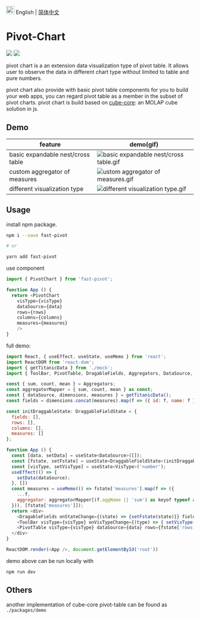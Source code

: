 <img src="https://ch-resources.oss-cn-shanghai.aliyuncs.com/images/lang-icons/icon128px.png" width="22px" /> English | [简体中文](./README.zh-CN.md)

# Pivot-Chart
![](https://img.shields.io/npm/v/pivot-chart)
![](https://img.shields.io/github/license/ObservedObserver/pivot-chart)

pivot chart is a an extension data visualization type of pivot table. It allows user to observe the data in different chart type without limited to table and pure numbers.

pivot chart also provide with basic pivot table components for you to build your web apps, you can regard pivot table as a member in the subset of pivot charts. pivot chart is build based on [cube-core](https://github.com/ObservedObserver/cube-core): an MOLAP cube solution in js.

## Demo

| feature | demo(gif) |
| - | - |
| basic expandable nest/cross table | ![basic expandable nest/cross table.gif](https://ch-resources.oss-cn-shanghai.aliyuncs.com/images/pivot-chart/pivot-table-basic.gif) |
| custom aggregator of measures | ![ustom aggregator of measures.gif](https://ch-resources.oss-cn-shanghai.aliyuncs.com/images/pivot-chart/pivot-table-aggregator.gif) |
| different visualization type | ![different visualization type.gif](https://ch-resources.oss-cn-shanghai.aliyuncs.com/images/pivot-chart/pivot-chart-fast.gif) |

## Usage

install npm package.
```bash
npm i --save fast-pivot

# or

yarn add fast-pivot
```

use component
```js
import { PivotChart } from 'fast-pivot';

function App () {
  return <PivotChart
    visType={visType}
    dataSource={data}
    rows={rows}
    columns={columns}
    measures={measures} 
    />
}
```

full demo:
```js
import React, { useEffect, useState, useMemo } from 'react';
import ReactDOM from 'react-dom';
import { getTitanicData } from './mock';
import { ToolBar, PivotTable, DragableFields, Aggregators, DataSource, VisType, DraggableFieldState } from '../src/index';

const { sum, count, mean } = Aggregators;
const aggregatorMapper = { sum, count, mean } as const;
const { dataSource, dimensions, measures } = getTitanicData();
const fields = dimensions.concat(measures).map(f => ({ id: f, name: f }));

const initDraggableState: DraggableFieldState = {
  fields: [],
  rows: [],
  columns: [],
  measures: []
};

function App () {
  const [data, setData] = useState<DataSource>([]);
  const [fstate, setFstate] = useState<DraggableFieldState>(initDraggableState)
  const [visType, setVisType] = useState<VisType>('number');
  useEffect(() => {
    setData(dataSource);
  }, [])
  const measures = useMemo(() => fstate['measures'].map(f => ({
    ...f,
    aggregator: aggregatorMapper[(f.aggName || 'sum') as keyof typeof aggregatorMapper]
  })), [fstate['measures']]);
  return <div>
    <DragableFields onStateChange={(state) => {setFstate(state)}} fields={fields} />
    <ToolBar visType={visType} onVisTypeChange={(type) => { setVisType(type) }} />
    <PivotTable visType={visType} dataSource={data} rows={fstate['rows']} columns={fstate['columns']} measures={measures} />
  </div>
}

ReactDOM.render(<App />, document.getElementById('root'))
```

demo above can be run locally with
```
npm run dev
```

## Others
another implementation of cube-core pivot-table can be found as `./packages/demo`